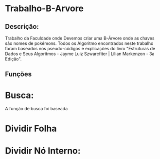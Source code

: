 # Trabalho-B-Arvore
## Descrição:
Trabalho da Faculdade onde Devemos criar uma B-Árvore onde as chaves são nomes de pokémons. Todos os Algoritmo encontrados neste trabalho foram baseados nos pseudo-códigos e explicações do livro "Estruturas de Dados e Seus Algoritmos - Jayme Luiz Szwarcfiter | Lilian Markenzon - 3a Edição".

## Funções
# Busca:
A função de busca foi baseada

# Dividir Folha

# Dividir Nó Interno:

